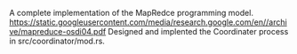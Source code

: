 A complete implementation of the MapRedce programming model.
https://static.googleusercontent.com/media/research.google.com/en//archive/mapreduce-osdi04.pdf
Designed and implented the Coordinater process in src/coordinator/mod.rs.
